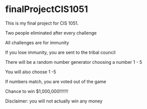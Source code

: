 # finalProjectCIS1051
This is my final project for CIS 1051.

Two people eliminated after every challenge

All challenges are for immunity

If you lose immunity, you are sent to the tribal council

  There will be a random number generator choosing a number 1 - 5
  
  You will also choose 1 -5
  
  If numbers match, you are voted out of the game
  
Chance to win $1,000,000!!!!!!!

  Disclaimer: you will not actually win any money

